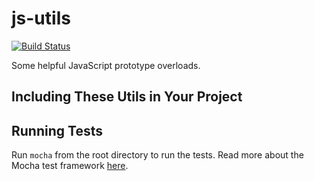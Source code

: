 # js-utils
[![Build Status](https://travis-ci.org/sumnerevans/js-utils.svg?branch=master)](https://travis-ci.org/sumnerevans/js-utils)

Some helpful JavaScript prototype overloads.

## Including These Utils in Your Project


## Running Tests
Run `mocha` from the root directory to run the tests. Read more about the Mocha
test framework [here](http://mochajs.org/).
